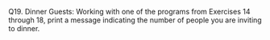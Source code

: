 Q19. Dinner Guests: Working with one of the programs from Exercises 14 through 18, print a message indicating the number of people you are inviting to dinner.